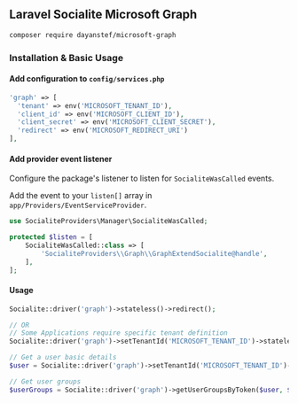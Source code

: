 ## Laravel Socialite Microsoft Graph

```bash
composer require dayanstef/microsoft-graph
```

### Installation & Basic Usage

#### Add configuration to `config/services.php`

```php
'graph' => [    
  'tenant' => env('MICROSOFT_TENANT_ID'),
  'client_id' => env('MICROSOFT_CLIENT_ID'),  
  'client_secret' => env('MICROSOFT_CLIENT_SECRET'),  
  'redirect' => env('MICROSOFT_REDIRECT_URI') 
],
```

#### Add provider event listener

Configure the package's listener to listen for `SocialiteWasCalled` events.

Add the event to your `listen[]` array in `app/Providers/EventServiceProvider`.

```php
use SocialiteProviders\Manager\SocialiteWasCalled;

protected $listen = [
    SocialiteWasCalled::class => [
        'SocialiteProviders\\Graph\\GraphExtendSocialite@handle',
    ],
];
```

#### Usage


```php
Socialite::driver('graph')->stateless()->redirect();

// OR
// Some Applications require specific tenant definition
Socialite::driver('graph')->setTenantId('MICROSOFT_TENANT_ID')->stateless()->redirect();

// Get a user basic details
$user = Socialite::driver('graph')->setTenantId('MICROSOFT_TENANT_ID')->stateless()->user();

// Get user groups
$userGroups = Socialite::driver('graph')->getUserGroupsByToken($user, $user->token);
```
